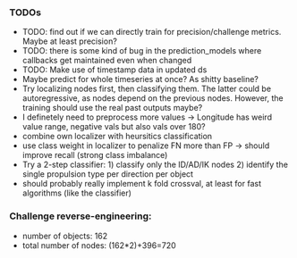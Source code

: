 
### TODOs

- TODO: find out if we can directly train for precision/challenge metrics. Maybe at least precision?
- TODO: there is some kind of bug in the prediction_models where callbacks get maintained even when changed
- TODO: Make use of timestamp data in updated ds
- Maybe predict for whole timeseries at once? As shitty baseline?
- Try localizing nodes first, then classifying them. The latter could be autoregressive, as nodes depend on the previous nodes. However, the training should use the real past outputs maybe?
- I definetely need to preprocess more values -> Longitude has weird value range, negative vals but also vals over 180?
- combine own localizer with heursitics classification
- use class weight in localizer to penalize FN more than FP -> should improve recall (strong class imbalance)
- Try a 2-step classifier: 1) classify only the ID/AD/IK nodes 2) identify the single propulsion type per direction per object
- should probably really implement k fold crossval, at least for fast algorithms (like the classifier)


### Challenge reverse-engineering:

- number of objects: 162
- total number of nodes: (162*2)+396=720